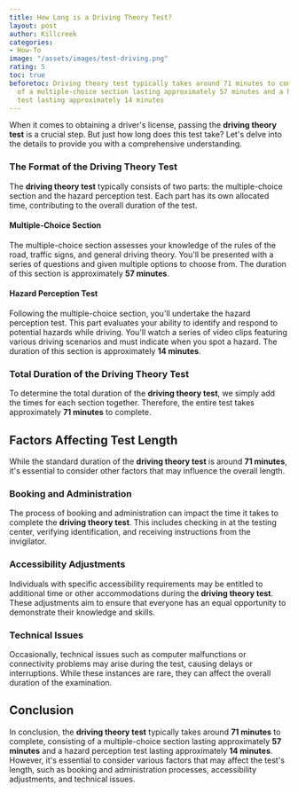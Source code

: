 ```yaml
---
title: How Long is a Driving Theory Test?
layout: post
author: Killcreek
categories:
- How-To
image: "/assets/images/test-driving.png"
rating: 5
toc: true
beforetoc: Driving theory test typically takes around 71 minutes to complete, consisting
  of a multiple-choice section lasting approximately 57 minutes and a hazard perception
  test lasting approximately 14 minutes
---
```

When it comes to obtaining a driver's license, passing the **driving theory test** is a crucial step. But just how long does this test take? Let's delve into the details to provide you with a comprehensive understanding.

### The Format of the Driving Theory Test

The **driving theory test** typically consists of two parts: the multiple-choice section and the hazard perception test. Each part has its own allocated time, contributing to the overall duration of the test.

#### Multiple-Choice Section

The multiple-choice section assesses your knowledge of the rules of the road, traffic signs, and general driving theory. You'll be presented with a series of questions and given multiple options to choose from. The duration of this section is approximately **57 minutes**.

#### Hazard Perception Test

Following the multiple-choice section, you'll undertake the hazard perception test. This part evaluates your ability to identify and respond to potential hazards while driving. You'll watch a series of video clips featuring various driving scenarios and must indicate when you spot a hazard. The duration of this section is approximately **14 minutes**.

### Total Duration of the Driving Theory Test

To determine the total duration of the **driving theory test**, we simply add the times for each section together. Therefore, the entire test takes approximately **71 minutes** to complete.

## Factors Affecting Test Length

While the standard duration of the **driving theory test** is around **71 minutes**, it's essential to consider other factors that may influence the overall length.

### Booking and Administration

The process of booking and administration can impact the time it takes to complete the **driving theory test**. This includes checking in at the testing center, verifying identification, and receiving instructions from the invigilator.

### Accessibility Adjustments

Individuals with specific accessibility requirements may be entitled to additional time or other accommodations during the **driving theory test**. These adjustments aim to ensure that everyone has an equal opportunity to demonstrate their knowledge and skills.

### Technical Issues

Occasionally, technical issues such as computer malfunctions or connectivity problems may arise during the test, causing delays or interruptions. While these instances are rare, they can affect the overall duration of the examination.

## Conclusion

In conclusion, the **driving theory test** typically takes around **71 minutes** to complete, consisting of a multiple-choice section lasting approximately **57 minutes** and a hazard perception test lasting approximately **14 minutes**. However, it's essential to consider various factors that may affect the test's length, such as booking and administration processes, accessibility adjustments, and technical issues.
